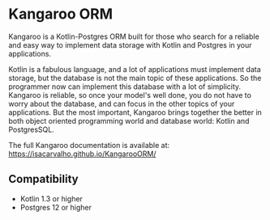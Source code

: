 # Kangaroo ORM

Kangaroo is a Kotlin-Postgres ORM built for those who search for a reliable and easy way to implement 
data storage with Kotlin and Postgres in your applications.

Kotlin is a fabulous language, and a lot of applications must implement data storage, but the database is not the
main topic of these applications. So the programmer now can implement this database with a lot of simplicity. 
Kangaroo is reliable, so once your model's well done, you do not have to worry about the database, and can focus in
the other topics of your applications. But the most important, Kangaroo brings together the better in both object oriented programming
 world and database world: Kotlin and PostgresSQL.

The full Kangaroo documentation is available at: https://isacarvalho.github.io/KangarooORM/

## Compatibility

* Kotlin 1.3 or higher
* Postgres 12 or higher
